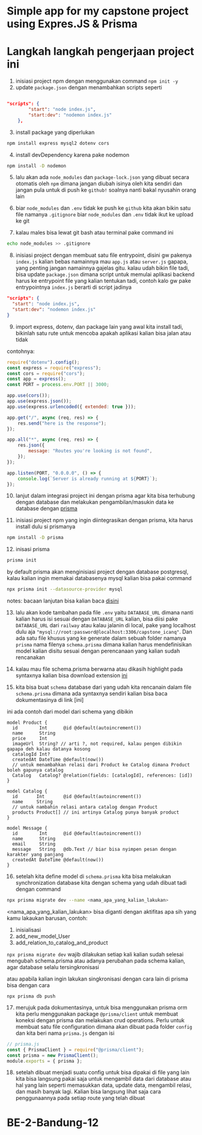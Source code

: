 # Simple app for my capstone project using Expres.JS & Prisma

# Langkah langkah pengerjaan project ini

1. inisiasi project npm dengan menggunakan command `npm init -y`
2. update `package.json` dengan menambahkan scripts seperti

```json

"scripts": {
		"start": "node index.js",
		"start:dev": "nodemon index.js"
	},

```

3. install package yang diperlukan

```bash
npm install express mysql2 dotenv cors
```

4. install devDependency karena pake nodemon

```bash
npm install -D nodemon
```

5. lalu akan ada `node_modules` dan `package-lock.json` yang dibuat secara otomatis oleh `npm` dimana jangan diubah isinya oleh kita sendiri dan jangan pula untuk di push ke `github!` soalnya nanti bakal nyusahin orang lain

6. biar `node_modules` dan `.env` tidak ke push ke `github` kita akan bikin satu file namanya `.gitignore` biar `node_modules` dan `.env` tidak ikut ke upload ke git

7. kalau males bisa lewat git bash atau terminal pake command ini

```bash
echo node_modules >> .gitignore
```

8. inisiasi project dengan membuat satu file entrypoint, disini gw pakenya `index.js` kalian bebas namainnya mau `app.js` atau `server.js` gapapa, yang penting jangan namainnya gajelas gitu. kalau udah bikin file tadi, bisa update `package.json` dimana script untuk memulai aplikasi backend harus ke entrypoint file yang kalian tentukan tadi, contoh kalo gw pake entrypointnya `index.js` berarti di script jadinya

```json
"scripts": {
  "start": "node index.js",
  "start:dev": "nodemon index.js"
}
```

9. import express, dotenv, dan package lain yang awal kita install tadi, bikinlah satu rute untuk mencoba apakah aplikasi kalian bisa jalan atau tidak

contohnya:

```js
require("dotenv").config();
const express = require("express");
const cors = require("cors");
const app = express();
const PORT = process.env.PORT || 3000;

app.use(cors());
app.use(express.json());
app.use(express.urlencoded({ extended: true }));

app.get("/", async (req, res) => {
	res.send("here is the response");
});

app.all("*", async (req, res) => {
	res.json({
		message: "Routes you're looking is not found",
	});
});

app.listen(PORT, "0.0.0.0", () => {
	console.log(`Server is already running at ${PORT}`);
});
```

10. lanjut dalam integrasi project ini dengan prisma agar kita bisa terhubung dengan database dan melakukan pengambilan/masukin data ke database dengan [prisma](https://prisma.io)

11. inisiasi project npm yang ingin diintegrasikan dengan prisma, kita harus install dulu si prismanya

```bash
npm install -D prisma
```

12. inisasi prisma

```bash
prisma init
```

by default prisma akan menginisiasi project dengan database postgresql, kalau kalian ingin memakai databasenya mysql kalian bisa pakai command

```bash
npx prisma init --datasource-provider mysql
```

notes: bacaan lanjutan bisa kalian baca [disini](https://www.prisma.io/docs/concepts/database-connectors/mysql)

13. lalu akan kode tambahan pada file `.env` yaitu `DATABASE_URL` dimana nanti kalian harus isi sesuai dengan `DATABASE_URL` kalian, bisa diisi pake `DATABASE_URL` dari `railway` atau kalau jalanin di local, pake yang localhost dulu aja `"mysql://root:password@localhost:3306/capstone_icanq"`. Dan ada satu file khusus yang ke generate dalam sebuah folder namanya `prisma` nama filenya `schema.prisma` dimana kalian harus mendefinisikan model kalian disitu sesuai dengan perencanaan yang kalian sudah rencanakan

14. kalau mau file schema.prisma berwarna atau dikasih highlight pada syntaxnya kalian bisa download extension [ini](https://marketplace.visualstudio.com/items?itemName=Prisma.prisma)

15. kita bisa buat `schema` database dari yang udah kita rencanain dalam file `schema.prisma` dimana ada syntaxnya sendiri kalian bisa baca dokumentasinya di link [ini]

ini ada contoh dari model dari schema yang dibikin

```
model Product {
  id        Int      @id @default(autoincrement())
  name      String
  price     Int
  imageUrl  String? // arti ?, not required, kalau pengen dibikin gapapa deh kalau datanya kosong
  catalogId Int?
  createdAt DateTime @default(now())
  // untuk menambahkan relasi dari Product ke Catalog dimana Product boleh gapunya catalog
  Catalog   Catalog? @relation(fields: [catalogId], references: [id])
}

model Catalog {
  id       Int       @id @default(autoincrement())
  name     String
  // untuk nambahin relasi antara catalog dengan Product
  products Product[] // ini artinya Catalog punya banyak product
}

model Message {
  id        Int      @id @default(autoincrement())
  name      String
  email     String
  message   String   @db.Text // biar bisa nyimpen pesan dengan karakter yang panjang
  createdAt DateTime @default(now())
}

```

16. setelah kita define model di `schema.prisma` kita bisa melakukan synchronization database kita dengan schema yang udah dibuat tadi dengan command

```bash
npx prisma migrate dev --name <nama_apa_yang_kalian_lakukan>

```

<nama_apa_yang_kalian_lakukan> bisa diganti dengan aktifitas apa sih yang kamu lakaukan barusan, contoh:

1. inisialisasi
2. add_new_model_User
3. add_relation_to_catalog_and_product

`npx prisma migrate dev` wajib dilakukan setiap kali kalian sudah selesai mengubah schema.prisma atau adanya perubahan pada schema kalian, agar database selalu tersingkronisasi

atau apabila kalian ingin lakukan singkronisasi dengan cara lain di prisma bisa dengan cara

`npx prisma db push`

17. merujuk pada dokumentasinya, untuk bisa menggunakan prisma orm kita perlu menggunakan package `@prisma/client` untuk membuat koneksi dengan prisma dan melakukan crud operations. Perlu untuk membuat satu file configuration dimana akan dibuat pada folder `config` dan kita beri nama `prisma.js` dengan isi

```js
// prisma.js
const { PrismaClient } = require("@prisma/client");
const prisma = new PrismaClient();
module.exports = { prisma };
```

18. setelah dibuat menjadi suatu config untuk bisa dipakai di file yang lain kita bisa langsung pakai saja untuk mengambil data dari database atau hal yang lain seperti memasukkan data, update data, mengambil relasi, dan masih banyak lagi. Kalian bisa langsung lihat saja cara penggunaannya pada setiap route yang telah dibuat
# BE-2-Bandung-12
